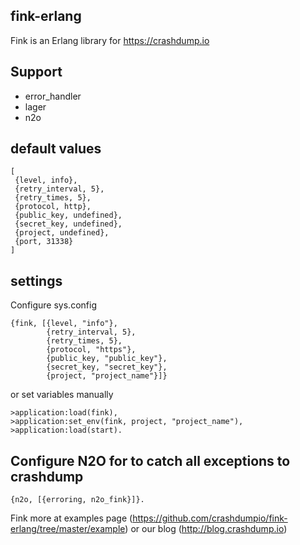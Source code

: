 fink-erlang
-----------

Fink is an Erlang library for https://crashdump.io


Support
-------

* error_handler
* lager
* n2o


default values
--------------

    [
     {level, info},
     {retry_interval, 5},
     {retry_times, 5},
     {protocol, http},
     {public_key, undefined},
     {secret_key, undefined},
     {project, undefined},
     {port, 31338}
    ]

settings
--------

Configure sys.config

    {fink, [{level, "info"},
            {retry_interval, 5},
            {retry_times, 5},
            {protocol, "https"},
            {public_key, "public_key"},
            {secret_key, "secret_key"},
            {project, "project_name"}]}


or set variables manually

    >application:load(fink),
    >application:set_env(fink, project, "project_name"),
    >application:load(start).


Configure N2O for to catch all exceptions to crashdump
------------------------------------------------------

    {n2o, [{erroring, n2o_fink}]}.


Fink more at examples page (https://github.com/crashdumpio/fink-erlang/tree/master/example)
or our blog (http://blog.crashdump.io)
